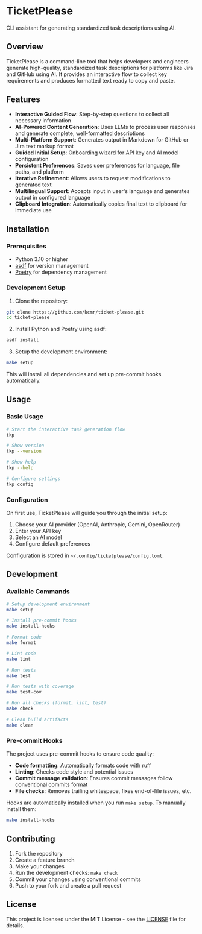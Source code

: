 # TicketPlease

CLI assistant for generating standardized task descriptions using AI.

## Overview

TicketPlease is a command-line tool that helps developers and engineers generate high-quality, standardized task descriptions for platforms like Jira and GitHub using AI. It provides an interactive flow to collect key requirements and produces formatted text ready to copy and paste.

## Features

- **Interactive Guided Flow**: Step-by-step questions to collect all necessary information
- **AI-Powered Content Generation**: Uses LLMs to process user responses and generate complete, well-formatted descriptions
- **Multi-Platform Support**: Generates output in Markdown for GitHub or Jira text markup format
- **Guided Initial Setup**: Onboarding wizard for API key and AI model configuration
- **Persistent Preferences**: Saves user preferences for language, file paths, and platform
- **Iterative Refinement**: Allows users to request modifications to generated text
- **Multilingual Support**: Accepts input in user's language and generates output in configured language
- **Clipboard Integration**: Automatically copies final text to clipboard for immediate use

## Installation

### Prerequisites

- Python 3.10 or higher
- [asdf](https://asdf-vm.com/) for version management
- [Poetry](https://python-poetry.org/) for dependency management

### Development Setup

1. Clone the repository:
```bash
git clone https://github.com/kcmr/ticket-please.git
cd ticket-please
```

2. Install Python and Poetry using asdf:
```bash
asdf install
```

3. Setup the development environment:
```bash
make setup
```

This will install all dependencies and set up pre-commit hooks automatically.

## Usage

### Basic Usage

```bash
# Start the interactive task generation flow
tkp

# Show version
tkp --version

# Show help
tkp --help

# Configure settings
tkp config
```

### Configuration

On first use, TicketPlease will guide you through the initial setup:

1. Choose your AI provider (OpenAI, Anthropic, Gemini, OpenRouter)
2. Enter your API key
3. Select an AI model
4. Configure default preferences

Configuration is stored in `~/.config/ticketplease/config.toml`.

## Development

### Available Commands

```bash
# Setup development environment
make setup

# Install pre-commit hooks
make install-hooks

# Format code
make format

# Lint code
make lint

# Run tests
make test

# Run tests with coverage
make test-cov

# Run all checks (format, lint, test)
make check

# Clean build artifacts
make clean
```

### Pre-commit Hooks

The project uses pre-commit hooks to ensure code quality:

- **Code formatting**: Automatically formats code with ruff
- **Linting**: Checks code style and potential issues
- **Commit message validation**: Ensures commit messages follow conventional commits format
- **File checks**: Removes trailing whitespace, fixes end-of-file issues, etc.

Hooks are automatically installed when you run `make setup`. To manually install them:

```bash
make install-hooks
```

## Contributing

1. Fork the repository
2. Create a feature branch
3. Make your changes
4. Run the development checks: `make check`
5. Commit your changes using conventional commits
6. Push to your fork and create a pull request

## License

This project is licensed under the MIT License - see the [LICENSE](LICENSE) file for details.
